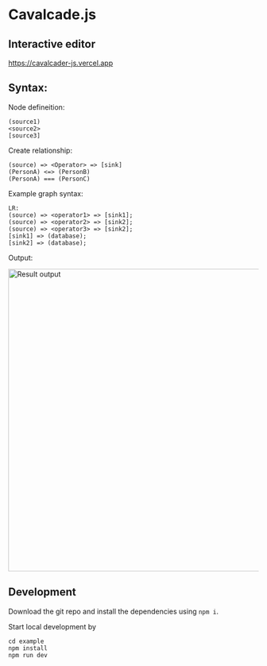 # Cavalcade.js
## Interactive editor
https://cavalcader-js.vercel.app

## Syntax:

Node defineition:
```
(source1)
<source2>
[source3]
```

Create relationship:
```
(source) => <Operator> => [sink]
(PersonA) <=> (PersonB)
(PersonA) === (PersonC)
```

Example graph syntax:
```
LR:
(source) => <operator1> => [sink1];
(source) => <operator2> => [sink2];
(source) => <operator3> => [sink2];
[sink1] => (database);
[sink2] => (database);
```

Output:

<img width="609" alt="Result output" src="https://github.com/zikunw/Cavalcader.js/assets/68682076/b40e2a40-689c-479f-81ce-4a0b0fffc189">


## Development

Download the git repo and install the dependencies using `npm i`.

Start local development by
```
cd example
npm install
npm run dev
```

